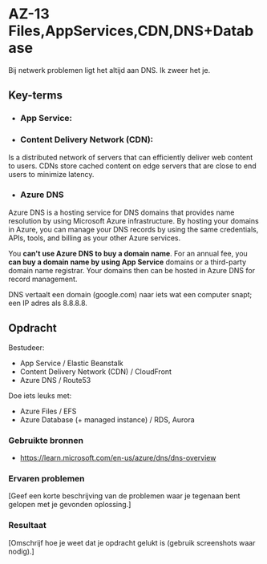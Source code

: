 # AZ-13 Files,AppServices,CDN,DNS+Database
Bij netwerk problemen ligt het altijd aan DNS. Ik zweer het je.  

## Key-terms
- ### **App Service**: 


- ### **Content Delivery Network (CDN)**:
Is a distributed network of servers that can efficiently deliver web content to users. CDNs store cached content on edge servers that are close to end users to minimize latency.


- ### **Azure DNS** 
Azure DNS is a hosting service for DNS domains that provides name resolution by using Microsoft Azure infrastructure. By hosting your domains in Azure, you can manage your DNS records by using the same credentials, APIs, tools, and billing as your other Azure services.

You **can't use Azure DNS to buy a domain name**. For an annual fee, you **can buy a domain name by using App Service** domains or a third-party domain name registrar. Your domains then can be hosted in Azure DNS for record management.

DNS vertaalt een domain (google.com) naar iets wat een computer snapt; een IP adres als 8.8.8.8. 



## Opdracht
Bestudeer:
- App Service 					/ Elastic Beanstalk
- Content Delivery Network (CDN) 		/ CloudFront
- Azure DNS 					/ Route53

Doe iets leuks met:
- Azure Files					/ EFS				
- Azure Database (+ managed instance) 	/ RDS, Aurora

### Gebruikte bronnen
- https://learn.microsoft.com/en-us/azure/dns/dns-overview

### Ervaren problemen
[Geef een korte beschrijving van de problemen waar je tegenaan bent gelopen met je gevonden oplossing.]

### Resultaat
[Omschrijf hoe je weet dat je opdracht gelukt is (gebruik screenshots waar nodig).]